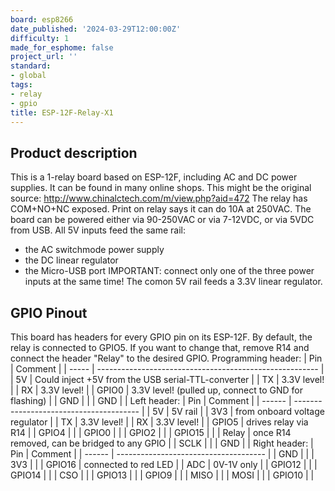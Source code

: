 ```yaml
---
board: esp8266
date_published: '2024-03-29T12:00:00Z'
difficulty: 1
made_for_esphome: false
project_url: ''
standard:
- global
tags:
- relay
- gpio
title: ESP-12F-Relay-X1
---
```


## Product description

This is a 1-relay board based on ESP-12F, including AC and DC power supplies. It can be found in many online shops.
This might be the original source: http://www.chinalctech.com/m/view.php?aid=472
The relay has COM+NO+NC exposed. Print on relay says it can do 10A at 250VAC.
The board can be powered either via 90-250VAC or via 7-12VDC, or via 5VDC from USB.
All 5V inputs feed the same rail:
* the AC switchmode power supply
* the DC linear regulator
* the Micro-USB port
IMPORTANT: connect only one of the three power inputs at the same time!
The comon 5V rail feeds a 3.3V linear regulator.

## GPIO Pinout

This board has headers for every GPIO pin on its ESP-12F.
By default, the relay is connected to GPIO5. If you want to change that, remove R14 and connect the header "Relay" to the desired GPIO.
Programming header:
| Pin   | Comment                                                 |
| ----- | ------------------------------------------------------- |
| 5V    | Could inject +5V from the USB serial-TTL-converter      |
| TX    | 3.3V level!                                             |
| RX    | 3.3V level!                                             |
| GPIO0 | 3.3V level! (pulled up, connect to GND for flashing)    |
| GND   |                                                         |
| GND   |                                                         |
Left header:
| Pin    | Comment                                 |
| ------ | --------------------------------------- |
| 5V     | 5V rail                                 |
| 3V3    | from onboard voltage regulator          |
| TX     | 3.3V level!                             |
| RX     | 3.3V level!                             |
| GPIO5  | drives relay via R14                    |
| GPIO4  |                                         |
| GPIO0  |                                         |
| GPIO2  |                                                |
| GPIO15 |                                                |
| Relay  | once R14 removed, can be bridged to any GPIO   |
| SCLK   |                                         |
| GND    |                                         |
Right header:
| Pin    | Comment                               |
| ------ | ------------------------------------- |
| GND    |                                       |
| 3V3    |                                       |
| GPIO16 | connected to red LED                  |
| ADC    | 0V-1V only                            |
| GPIO12 |                                       |
| GPIO14 |                                       |
| CSO    |                                       |
| GPIO13 |                                       |
| GPIO9  |                                       |
| MISO   |                                       |
| MOSI   |                                       |
| GPIO10 |                                       |